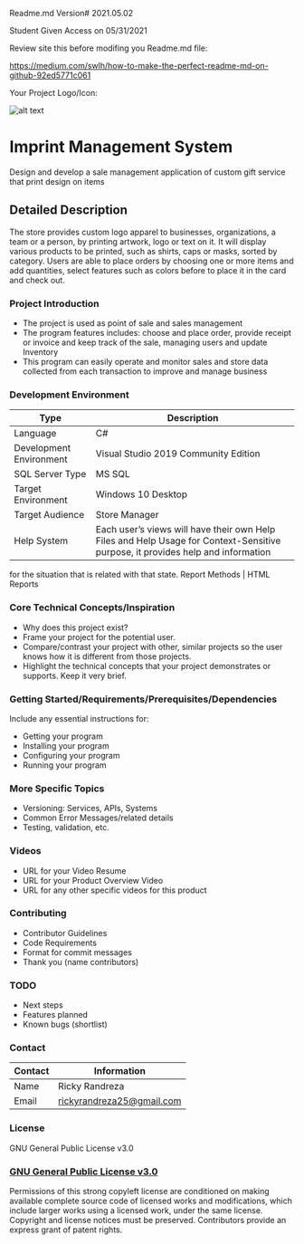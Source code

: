 Readme.md Version# 2021.05.02

Student Given Access on 05/31/2021

Review site this before modifing you Readme.md file:

https://medium.com/swlh/how-to-make-the-perfect-readme-md-on-github-92ed5771c061


Your Project Logo/Icon: 

![alt text](https://github.com/JamesFlippin/Final-Project-21SP_StudentTemplate/blob/main/OctoCat_SM.png "My Pet Octocat Logo")

# Imprint Management System
Design and develop a sale management application of custom gift service that print design on items

## Detailed Description 
The store provides custom logo apparel to businesses, organizations, a team or a person, by printing artwork, logo or text on it.
It will display various products to be printed, such as shirts, caps or masks, sorted by category. Users  are able to place orders by choosing one or more items and add quantities, select features such as colors before to place it in the card and check out.

### Project Introduction  

- The project is used as point of sale and sales management 
- The program features includes: choose and place order, provide receipt or invoice and keep track of the sale, managing users and update Inventory
- This program can easily operate and monitor sales and store data collected from each transaction to improve and manage business 


### Development Environment

Type | Description
-----|-------------
Language | C#
Development Environment | Visual Studio 2019 Community Edition
SQL Server Type | MS SQL 
Target Environment | Windows 10 Desktop
Target Audience | Store Manager
Help System | Each user’s views will have their own Help Files and Help Usage for Context-Sensitive purpose, it provides help and information 
for the situation that is related with that state.
Report Methods | HTML Reports

### Core Technical Concepts/Inspiration

- Why does this project exist?
- Frame your project for the potential user. 
- Compare/contrast your project with other, similar projects so the user knows how it is different from those projects.
- Highlight the technical concepts that your project demonstrates or supports. Keep it very brief.

### Getting Started/Requirements/Prerequisites/Dependencies
Include any essential instructions for:
- Getting your program
- Installing your program
- Configuring your program
- Running your program

### More Specific Topics
- Versioning: Services, APIs, Systems
- Common Error Messages/related details
- Testing, validation, etc.

### Videos
- URL for your Video Resume
- URL for your Product Overview Video
- URL for any other specific videos for this product

### Contributing
- Contributor Guidelines
- Code Requirements
- Format for commit messages
- Thank you (name contributors)

### TODO
- Next steps
- Features planned
- Known bugs (shortlist)

### Contact

Contact | Information
--------|------
Name | Ricky Randreza
Email | rickyrandreza25@gmail.com


### License

GNU General Public License v3.0
### <a href="https://github.com/TSTC-CPT/SU21-RandrezaVoharisoaM/blob/main/LICENSE" target="_blank">GNU General Public License v3.0</a>

Permissions of this strong copyleft license are conditioned on making available complete source code of licensed works and modifications, which include larger works using a licensed work, under the same license. Copyright and license notices must be preserved. Contributors provide an express grant of patent rights.
